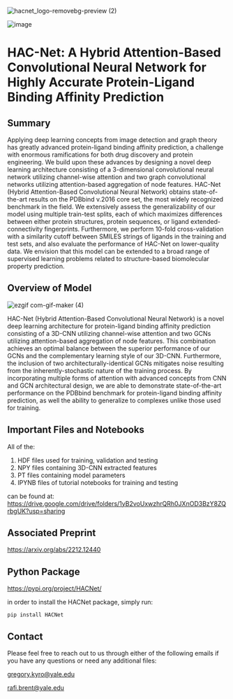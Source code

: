![hacnet_logo-removebg-preview (2)](https://user-images.githubusercontent.com/98780179/198727732-de8a6370-0086-4d1e-a827-e7de432f2716.png)

![image](https://user-images.githubusercontent.com/98780179/211015762-b1d34b03-839a-459f-a0ae-b14450e453b1.png)

# HAC-Net: A Hybrid Attention-Based Convolutional Neural Network for Highly Accurate Protein-Ligand Binding Affinity Prediction

## Summary
Applying deep learning concepts from image detection and graph theory has greatly advanced protein-ligand binding affinity prediction, a challenge with enormous ramifications for both drug discovery and protein engineering. We build upon these advances by designing a novel deep learning architecture consisting of a 3-dimensional convolutional neural network utilizing channel-wise attention and two graph convolutional networks utilizing attention-based aggregation of node features. HAC-Net (Hybrid Attention-Based Convolutional Neural Network) obtains state-of-the-art results on the PDBbind v.2016 core set, the most widely recognized benchmark in the field. We extensively assess the generalizability of our model using multiple train-test splits, each of which maximizes differences between either protein structures, protein sequences, or ligand extended-connectivity fingerprints. Furthermore, we perform 10-fold cross-validation with a similarity cutoff between SMILES strings of ligands in the training and test sets, and also evaluate the performance of HAC-Net on lower-quality data. We envision that this model can be extended to a broad range of supervised learning problems related to structure-based biomolecular property prediction.

## Overview of Model

![ezgif com-gif-maker (4)](https://user-images.githubusercontent.com/98780179/206188596-032a4f78-4af1-48e8-8cc0-f1800587ddab.gif)

HAC-Net (Hybrid Attention-Based Convolutional Neural Network) is a novel deep learning architecture for protein-ligand binding affinity prediction consisting of a 3D-CNN utilizing channel-wise attention and two GCNs utilizing attention-based aggregation of node features. This combination achieves an optimal balance between the superior performance of our GCNs and the complementary learning style of our 3D-CNN. Furthermore, the inclusion of two architecturally-identical GCNs mitigates noise resulting from the inherently-stochastic nature of the training process. By incorporating multiple forms of attention with advanced concepts from CNN and GCN architectural design, we are able to demonstrate state-of-the-art performance on the PDBbind benchmark for protein-ligand binding affinity prediction, as well the ability to generalize to complexes unlike those used for training.

## Important Files and Notebooks
All of the:
1) HDF files used for training, validation and testing
2) NPY files containing 3D-CNN extracted features
3) PT files containing model parameters
4) IPYNB files of tutorial notebooks for training and testing

can be found at: https://drive.google.com/drive/folders/1yB2voUxwzhrQRh0JXnOD3BzY8ZQrbgUK?usp=sharing

## Associated Preprint
https://arxiv.org/abs/2212.12440

## Python Package
https://pypi.org/project/HACNet/

in order to install the HACNet package, simply run:

```pip install HACNet```

## Contact
Please feel free to reach out to us through either of the following emails if you have any questions or need any additional files:

gregory.kyro@yale.edu

rafi.brent@yale.edu

